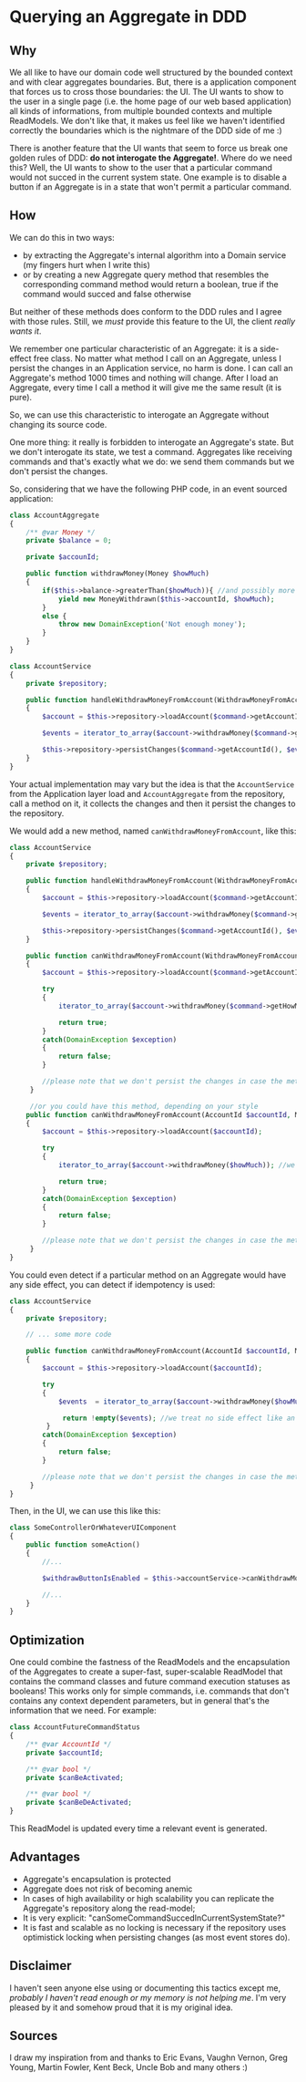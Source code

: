 # Querying an Aggregate in DDD

## Why

We all like to have our domain code well structured by the bounded context and with clear aggregates boundaries.
But, there is a application component that forces us to cross those boundaries: the  UI.
The UI wants to show to the user in a single page (i.e. the home page of our web based application) all kinds of informations,
from multiple bounded contexts and multiple ReadModels. We don't like that, it makes us feel like we haven't identified correctly the boundaries which is the nightmare of the DDD side of me :)

There is another feature that the UI wants that seem to force us break one golden rules of DDD: **do not interogate the Aggregate!**.
Where do we need this? Well, the UI wants to show to the user that a particular command would not succed in the current system state.
One example is to disable a button if an Aggregate is in a state that won't permit a particular command.

## How
We can do this in two ways:

- by extracting the Aggregate's internal algorithm into a Domain service (my fingers hurt when I write this)
- or by creating a new Aggregate query method that resembles the corresponding command method would return a boolean, true if the command would succed and false otherwise

But neither of these methods does conform to the DDD rules and I agree with those rules. Still, we *must* provide this feature to the UI, the client *really wants it*.

We remember one particular characteristic of an Aggregate: it is a side-effect free class. No matter what method I call on an Aggregate, unless I persist the changes in an Application service, no harm is done.
I can call an Aggregate's method 1000 times and nothing will change. After I load an Aggregate, every time I call a method it will give me the same result (it is pure).

So, we can use this characteristic to interogate an Aggregate without changing its source code.

One more thing: it really is forbidden to interogate an Aggregate's state. But we don't interogate its state, we test a command. Aggregates like receiving commands and that's exactly what we do: we send them commands but we don't persist the changes.


So, considering that we have the following PHP code, in an event sourced application:

``` php
class AccountAggregate
{
    /** @var Money */
    private $balance = 0;

    private $accounId;

    public function withdrawMoney(Money $howMuch)
    {
        if($this->balance->greaterThan($howMuch)){ //and possibly more complicated business logic
            yield new MoneyWithdrawn($this->accountId, $howMuch);
        }
        else {
            throw new DomainException('Not enough money');
        }
    }
}

class AccountService
{
    private $repository;

    public function handleWithdrawMoneyFromAccount(WithdrawMoneyFromAccount $command)
    {
        $account = $this->repository->loadAccount($command->getAccountId());

        $events = iterator_to_array($account->withdrawMoney($command->getHowMuch()));

        $this->repository->persistChanges($command->getAccountId(), $events);
    }
}
```

Your actual implementation may vary but the idea is that the `AccountService` from the Application layer load and `AccountAggregate` from
the repository, call a method on it, it collects the changes and then it persist the changes to the repository.

We would add a new method, named `canWithdrawMoneyFromAccount`, like this:

``` php
class AccountService
{
    private $repository;

    public function handleWithdrawMoneyFromAccount(WithdrawMoneyFromAccount $command)
    {
        $account = $this->repository->loadAccount($command->getAccountId());

        $events = iterator_to_array($account->withdrawMoney($command->getHowMuch()));

        $this->repository->persistChanges($command->getAccountId(), $events);
    }

    public function canWithdrawMoneyFromAccount(WithdrawMoneyFromAccount $command):bool
    {
        $account = $this->repository->loadAccount($command->getAccountId());

        try
        {
            iterator_to_array($account->withdrawMoney($command->getHowMuch()));

            return true;
        }
        catch(DomainException $exception)
        {
            return false;
        }

        //please note that we don't persist the changes in case the method is successful
     }

     //or you could have this method, depending on your style
    public function canWithdrawMoneyFromAccount(AccountId $accountId, Money $howMuch):bool
    {
        $account = $this->repository->loadAccount($accountId);

        try
        {
            iterator_to_array($account->withdrawMoney($howMuch)); //we collect the changes (events) but we discard them

            return true;
        }
        catch(DomainException $exception)
        {
            return false;
        }

        //please note that we don't persist the changes in case the method is successful
     }
}
```

You could even detect if a particular method on an Aggregate would have any side effect, you can detect if idempotency is used:

``` php
class AccountService
{
    private $repository;

    // ... some more code

    public function canWithdrawMoneyFromAccount(AccountId $accountId, Money $howMuch):bool
    {
        $account = $this->repository->loadAccount($accountId);

        try
        {
            $events  = iterator_to_array($account->withdrawMoney($howMuch)); //we collect the changes (events) but we discard them

             return !empty($events); //we treat no side effect like an exception - if this is what we want
         }
        catch(DomainException $exception)
        {
            return false;
        }

        //please note that we don't persist the changes in case the method is successful
     }
}
```

Then, in the UI, we can use this like this:

``` php
class SomeControllerOrWhateverUIComponent
{
    public function someAction()
    {
        //...

        $withdrawButtonIsEnabled = $this->accountService->canWithdrawMoneyFromAccount($accountId, $howMuch);

        //...
    }
}
```

## Optimization

One could combine the fastness of the ReadModels and the encapsulation of the Aggregates to create a super-fast, super-scalable ReadModel that contains
the command classes and future command execution statuses as booleans! This works only for simple commands, i.e. commands that don't contains any context dependent parameters,
but in general that's the information that we need. For example:

```php
class AccountFutureCommandStatus
{
    /** @var AccountId */
    private $accountId;

    /** @var bool */
    private $canBeActivated;

    /** @var bool */
    private $canBeDeActivated;
}
```

This ReadModel is updated every time a relevant event is generated.

## Advantages

- Aggregate's encapsulation is protected
- Aggregate does not risk of becoming anemic
- In cases of high availability or high scalability you can replicate the Aggregate's repository along the read-model;
- It is very explicit: "canSomeCommandSuccedInCurrentSystemState?"
- It is fast and scalable as no locking is necessary if the repository uses optimistick locking when persisting changes (as most event stores do).

## Disclaimer

I haven't seen anyone else using or documenting this tactics except me, *probably I haven't read enough or my memory is not helping me*. I'm very pleased by it and somehow proud that it is my original idea.

## Sources

I draw my inspiration from and thanks to Eric Evans, Vaughn Vernon, Greg Young, Martin Fowler, Kent Beck, Uncle Bob and many others :)
